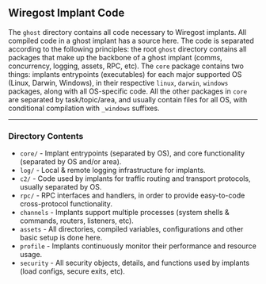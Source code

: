 
## Wiregost Implant Code

The `ghost` directory contains all code necessary to Wiregost implants. All compiled code in a ghost implant has a source here.
The code is separated according to the following principles: the root `ghost` directory contains all packages that make up the
backbone of a ghost implant (comms, concurrency, logging, assets, RPC, etc).
The `core` package contains two things: implants entrypoints (executables) for each major supported OS (Linux, Darwin, Windows),
in their respective `linux`, `darwin`, `windows` packages, along with all OS-specific code. All the other packages in `core` are
separated by task/topic/area, and usually contain files for all OS, with conditional compilation with `_windows` suffixes.

----
### Directory Contents 

- `core/`       - Implant entrypoints (separated by OS), and core functionality (separated by OS and/or area).
- `log/`        - Local & remote logging infrastructure for implants.
- `c2/`         - Code used by implants for traffic routing and transport protocols, usually separated by OS.
- `rpc/`        - RPC interfaces and handlers, in order to provide easy-to-code cross-protocol functionality.
- `channels`    - Implants support multiple processes (system shells & commands, routers, listeners, etc).
- `assets`      - All directories, compiled variables, configurations and other basic setup is done here.
- `profile`     - Implants continuously monitor their performance and resource usage.
- `security`    - All security objects, details, and functions used by implants (load configs, secure exits, etc).

